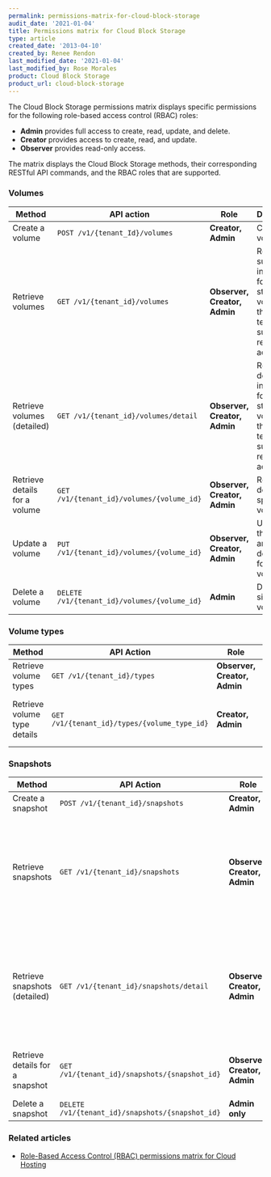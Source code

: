```yaml
---
permalink: permissions-matrix-for-cloud-block-storage
audit_date: '2021-01-04'
title: Permissions matrix for Cloud Block Storage
type: article
created_date: '2013-04-10'
created_by: Renee Rendon
last_modified_date: '2021-01-04'
last_modified_by: Rose Morales
product: Cloud Block Storage
product_url: cloud-block-storage
---
```


The Cloud Block Storage permissions matrix displays specific permissions for the
following role-based access control (RBAC) roles:

- **Admin** provides full access to create, read, update, and delete.
- **Creator** provides access to create, read, and update.
- **Observer** provides read-only access.

The matrix displays the Cloud Block Storage methods, their corresponding RESTful
API commands, and the RBAC roles that are supported.

### Volumes

Method | API action | Role | Description
--- | --- | --- | ---
Create a volume | `POST /v1/{tenant_Id}/volumes` | **Creator, Admin** | Creates a volume.
Retrieve volumes | `GET /v1/{tenant_id}/volumes` | **Observer, Creator, Admin** | Retrieves summary information for all block storage volumes that the tenant who submits the request can access.
Retrieve volumes (detailed) | `GET /v1/{tenant_id}/volumes/detail` | **Observer, Creator, Admin** | Retrieves detailed information for all block storage volumes that the tenant who submits the request can access.
Retrieve details for a volume | `GET /v1/{tenant_id}/volumes/{volume_id}` | **Observer, Creator, Admin** | Retrieves details for a specified volume.
Update a volume | `PUT /v1/{tenant_id}/volumes/{volume_id}` | **Observer, Creator, Admin** | Updates the name and description for a volume.
Delete a volume | `DELETE /v1/{tenant_id}/volumes/{volume_id}` | **Admin** | Deletes a single volume.

### Volume types

Method | API Action | Role | Description
--- | --- | --- | ---
Retrieve volume types |`GET /v1/{tenant_id}/types` | **Observer, Creator, Admin** | Retrieves volume types.
Retrieve volume type details | `GET /v1/{tenant_id}/types/{volume_type_id}` | **Creator, Admin** | Retrieves details for a specified volume type.

### Snapshots

Method | API Action | Role | Description
--- | --- | --- | ---
Create a snapshot | `POST /v1/{tenant_id}/snapshots` | **Creator, Admin** | Creates a snapshot.
Retrieve snapshots | `GET /v1/{tenant_id}/snapshots` | **Observer, Creator, Admin** | Retrieves summary information for all block storage snapshots that the tenant who submits the request can access.
Retrieve snapshots (detailed) | `GET /v1/{tenant_id}/snapshots/detail` | **Observer, Creator, Admin** | Retrieves detailed information for all block storage snapshots that the tenant who submits the request can access.
Retrieve details for a snapshot | `GET /v1/{tenant_id}/snapshots/{snapshot_id}` | **Observer, Creator, Admin** | Retrieves details for the specified snapshot.
Delete a snapshot | `DELETE /v1/{tenant_id}/snapshots/{snapshot_id}` | **Admin only** | Deletes a snapshot.

### Related articles

- [Role-Based Access Control (RBAC) permissions matrix for Cloud Hosting](https://docs-ospc.rackspace.com/support/how-to/cloud-servers/permissions-matrix-for-role-based-access-control-rbac)
